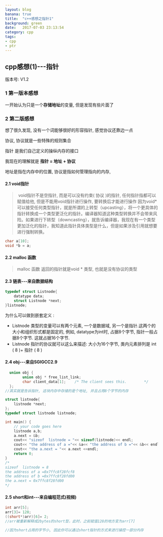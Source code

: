 ```yaml
---
layout: blog
banana: true
title:  "c++感想之指针1"
background: green
date:   2017-07-03 23:13:54
category: cpp
tags:
- cpp
- ptr
---
```



## cpp感想(1)---指针

版本号: V1.2

### 1 第一版本感想

一开始认为只是一个**存储地址**的变量, 但是发现有些片面了

### 2 第二版感想

想了很久发现, 没有一个词能够很好的形容指针, 感觉协议还靠边一点

协议, 协议就是一些特殊的规则集合

指针 是我们自己定义的操纵内存的接口

我现在的理解就是 **指针 = 地址 + 协议**

地址是指在内存中的位置, 协议是指如何管理指向的内存, 

#### 2.1 void指针

>​	void指针不是空指针, 而是可以没有约束( 协议 )的指针, 任何指针指都可以赋值给他, 但是不能用void指针进行操作, 要转换后才能进行操作
>​	因为void*可以接受任何类型指针，就是所谓的上转型（upcasting），将一个更具体的指针转换成一个类型更泛化的指针。编译器知道这种类型转换并不会带来风险。如果进行下转型（downcasting），就告诉编译器，我现在有一个类型更加泛化的指针，我知道此指针具体类型是什么，但是如果涉及引用就想要进行强制转换。

```c
char a[10];
void *b = a;
```



#### 2.2 malloc 函数

> malloc 函数 返回的指针就是void * 类型, 也就是没有协议的类型

#### 2.3 链表---来自数据结构

```c++
typedef struct Listnode{
    datatype data;
    struct Listnode *next;
}listnode;
```

为什么可以做到嵌套定义 : 

- Listnode 类型的变量可以有两个元素, 一个是数据域, 另一个是指针.这两个的大小和组织形式都是固定的, 例如, datatype为int时, 占据8个字节, 指针一般占据8个字节. 这就占据16个字节. 
- Listnode 指针的协议就可以这么来描述: 大小为16个字节, 类内元素排列是 int ( 8 )+ 指针 ( 8 )



#### 2.4 obj---来自SGIGCC2.9

```c++
  union obj {
        union obj * free_list_link;
        char client_data[1];    /* The client sees this.        */
  };
//其实就是告诉指针, 这块内存中存储的是个地址, 并且占用8个字节的内存
```



```c++
struct listnode{
    listnode *next;
};
typedef struct listnode listnode;

int main() {
	// your code goes here
	listnode a,b;
	a.next = &b;
	cout<< "sizeof  listnode = "<< sizeof(listnode)<< endl;
	cout<< "the address of a ="<< &a<< "the address of b ="<< &b<< endl;
	cout<< "the a.next = "<< a.next <<endl;
	return 0;
}
/*
sizeof  listnode = 8
the address of a =0x7ffc8f28fcf8
the address of b =0x7ffc8f28fd00
the a.next = 0x7ffc8f28fd00
*/
```



#### 2.5 short和int---来自编程范式(视频)

```c++
int arr[5];
arr[3]= 128;
((short*)arr)[6]= 2;
//arr被重新解释成2bytes的short型，此时，之前赋值128的地方变为arr[7]

//因为short占用的字节小, 因此你可以通过short指针的方式来进行操控一部分内存
```

